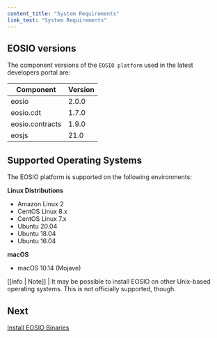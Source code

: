 ```yaml
---
content_title: "System Requirements"
link_text: "System Requirements"
---
```



## EOSIO versions

The component versions of the `EOSIO platform` used in the latest developers portal are:

| Component | Version |
| ------ | ------ |
| eosio | 2.0.0 |
| eosio.cdt | 1.7.0 |
| eosio.contracts | 1.9.0 |
| eosjs | 21.0 |


## Supported Operating Systems

The EOSIO platform is supported on the following environments:

**Linux Distributions**
* Amazon Linux 2
* CentOS Linux 8.x
* CentOS Linux 7.x
* Ubuntu 20.04
* Ubuntu 18.04
* Ubuntu 16.04

**macOS**
* macOS 10.14 (Mojave)

[[info | Note]]
| It may be possible to install EOSIO on other Unix-based operating systems. This is not officially supported, though.

## Next
[Install EOSIO Binaries](../10_installing-eosio-binaries.md)
